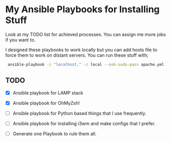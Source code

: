 # My Ansible Playbooks for Installing Stuff

Look at my TODO list for achieved processes. You can assign me more jobs if you want to.

I designed these playbooks to work locally but you can add hosts file to force them to work on distant servers. You can run these stuff with;

```bash
 ansible-playbook -i "localhost," -c local --ask-sudo-pass apache.yml
```
## TODO

- [x] Ansible playbook for LAMP stack
- [x] Ansible playbook for OhMyZsh!
- [ ] Ansible playbook for Python based things that I use frequently.
- [ ] Ansible playbook for installing i3wm and make configs that I prefer.
- [ ] Generate one Playbook to rule them all.

